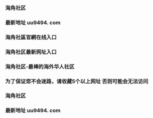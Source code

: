 ### 海角社区
### 最新地址 uu9494. com

### 海角社區官網在线入口
### 海角社区最新网址入口
### 海角社区-最棒的海外华人社区
### 为了保证您不会迷路，请收藏5个以上网址 否则可能会无法访问

### 海角社区
### 最新地址 uu9494. com
